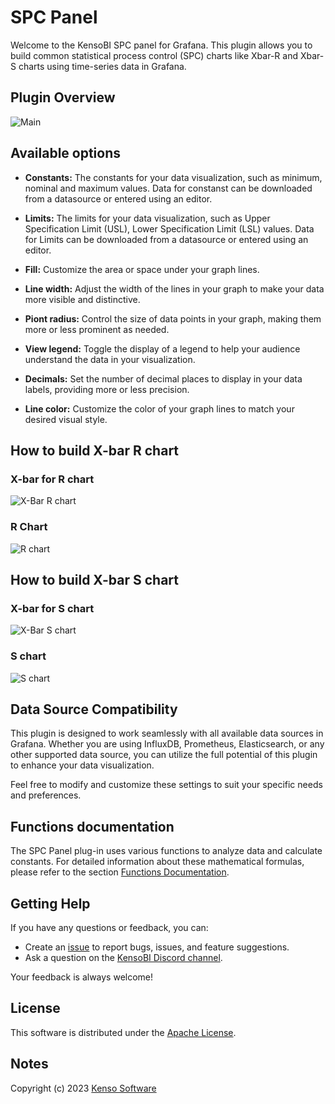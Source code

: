 # SPC Panel

Welcome to the KensoBI SPC panel for Grafana. This plugin allows you to build common statistical process control (SPC) charts like Xbar-R and Xbar-S charts using time-series data in Grafana.


## Plugin Overview

![Main](https://github.com/KensoBI/spc-panel/blob/main/src/img/mainview-options.PNG?raw=true)

## Available options

- **Constants:** The constants for your data visualization, such as minimum, nominal and maximum values. Data for constanst can be downloaded from a datasource or entered using an editor.

- **Limits:** The limits for your data visualization, such as Upper Specification Limit (USL), Lower Specification Limit (LSL) values. Data for Limits can be downloaded from a datasource or entered using an editor.


- **Fill:**   Customize the area or space under your graph lines. 


- **Line width:**   Adjust the width of the lines in your graph to make your data more visible and distinctive.


- **Piont radius:**  Control the size of data points in your graph, making them more or less prominent as needed.


- **View legend:**  Toggle the display of a legend to help your audience understand the data in your visualization.


- **Decimals:**  Set the number of decimal places to display in your data labels, providing more or less precision.


- **Line color:**  Customize the color of your graph lines to match your desired visual style.

## How to build X-bar R chart

### X-bar for R chart
![X-Bar R chart](https://raw.githubusercontent.com/KensoBI/spc-panel/main/src/img/X-barR.gif)


### R Chart
![R chart](https://raw.githubusercontent.com/KensoBI/spc-panel/main/src/img/R-bar.gif)

## How to build X-bar S chart

### X-bar for S chart
![X-Bar S chart](https://raw.githubusercontent.com/KensoBI/spc-panel/main/src/img/X-barS.gif)

### S chart
![S chart](https://raw.githubusercontent.com/KensoBI/spc-panel/main/src/img/S-chart.gif)

## Data Source Compatibility

This plugin is designed to work seamlessly with all available data sources in Grafana. Whether you are using InfluxDB, Prometheus, Elasticsearch, or any other supported data source, you can utilize the full potential of this plugin to enhance your data visualization.

Feel free to modify and customize these settings to suit your specific needs and preferences. 

## Functions documentation

The SPC Panel plug-in uses various functions to analyze data and calculate constants. For detailed information about these mathematical formulas, please refer to the section [Functions Documentation](https://github.com/KensoBI/spc-panel/blob/main/src/SPC_FUNCTIONS.md).


## Getting Help

If you have any questions or feedback, you can:

- Create an [issue](https://github.com/KensoBI/spc-panel/issues) to report bugs, issues, and feature suggestions.
- Ask a question on the [KensoBI Discord channel](https://discord.gg/cVKKh7trXU).

Your feedback is always welcome!


## License

This software is distributed under the [Apache License](https://raw.githubusercontent.com/KensoBI/spc-panel/main/LICENSE).

## Notes

Copyright (c) 2023 [Kenso Software](https://kensobi.com)
